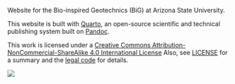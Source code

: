Website for the Bio-inspired Geotechnics (BiG) at Arizona State University.

This website is built with [Quarto](https://quarto.org/), an open-source scientific and technical publishing system built on [Pandoc](https://pandoc.org/). 

This work is licensed under a  [Creative Commons Attribution-NonCommercial-ShareAlike 4.0 International License](http://creativecommons.org/licenses/by-nc-sa/4.0/)
Also, see [LICENSE](./LICENSE) for a summary and the [legal code](https://creativecommons.org/licenses/by-nc-sa/4.0/legalcode) for details.

[![](https://i.creativecommons.org/l/by-nc-sa/4.0/88x31.png)](http://creativecommons.org/licenses/by-nc-sa/4.0/)
 

